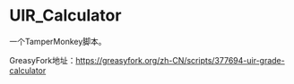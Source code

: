 # UIR_Calculator

一个TamperMonkey脚本。

GreasyFork地址：https://greasyfork.org/zh-CN/scripts/377694-uir-grade-calculator